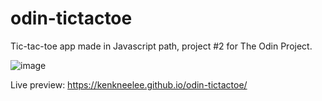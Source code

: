 # odin-tictactoe
Tic-tac-toe app made in Javascript path, project #2 for The Odin Project. 

![image](https://github.com/kenkneelee/odin-tictactoe/assets/89105909/e374524e-24f8-419e-9057-be20e6ae6cd4)



Live preview: https://kenkneelee.github.io/odin-tictactoe/
